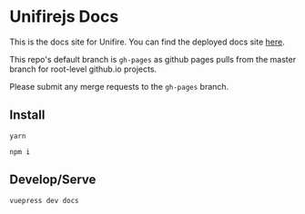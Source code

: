 # Unifirejs Docs

This is the docs site for Unifire. You can find the deployed docs site [here](https://unifirejs.github.io/).

This repo's default branch is `gh-pages` as github pages pulls from the master branch for root-level github.io projects.

Please submit any merge requests to the `gh-pages` branch.

## Install

`yarn`

`npm i`

## Develop/Serve

`vuepress dev docs`
